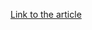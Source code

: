 [Link to the article](https://thehackernews.com/2025/04/fin7-deploys-anubis-backdoor-to-hijack.html)
